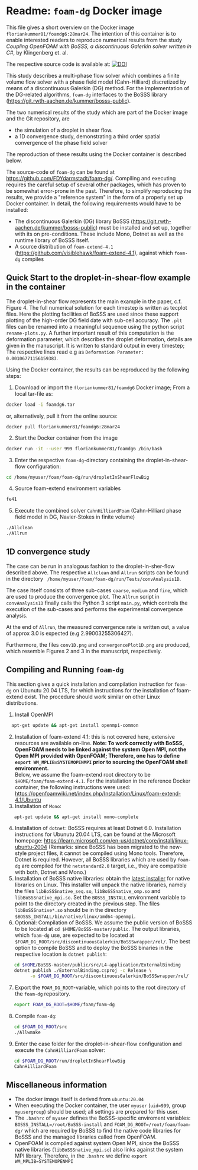 # Readme: `foam-dg` Docker image

This file gives a short overview on the Docker image 
`floriankummer81/foamdg6:28mar24`.
The intention of this container is to enable interested readers
to reproduce numerical results from the study _Coupling OpenFOAM with BoSSS, a discontinuous Galerkin solver written in C#_, by Klingenberg et. al.

The respective source code is available at:
[![DOI](https://zenodo.org/badge/223185451.svg)](https://zenodo.org/doi/10.5281/zenodo.8386723)

This study describes a multi-phase flow solver which combines 
a finite volume flow solver with a phase field model (Cahn-Hilliard) discretized by means of 
a discontinuous Galerkin (DG) method.
For the implementation of the DG-related algorithms,
`foam-dg` interfaces to the BoSSS library (https://git.rwth-aachen.de/kummer/bosss-public).

The two numerical results of the study
which are part of the Docker image and the Git repository, are
 - the simulation of a droplet in shear flow.
 - a 1D convergence study, 
   demonstrating a third order spatial convergence of the phase field solver

The reproduction of these results using the Docker container is described below.

The source-code of `foam-dg` can be found at https://github.com/FDYdarmstadt/foam-dg/.
Compiling and executing requires the careful setup of several other packages, which has proven to be somewhat error-prone in the past. Therefore, to simplify reproducing the results, we provide a "reference system" in the form of a properly set up Docker container.
In detail, the following requirements would have to be installed:
 - The discontinuous Galerkin (DG) library BoSSS (https://git.rwth-aachen.de/kummer/bosss-public)
   must be installed and set up,
   together with its on pre-conditions.
   These include Mono, Dotnet as well as the runtime library of BoSSS itself.
 - A source distribution of `foam-extend-4.1` (https://github.com/visiblehawk/foam-extend-4.1),
   against which `foam-dg` compiles

## Quick Start to the droplet-in-shear-flow example in the container

The droplet-in-shear flow represents the main example 
in the paper, c.f. Figure 4.
The full numerical solution for each timestep is written as tecplot files.
Here the plotting facilities of BoSSS are used since these support plotting 
of the high-order DG field date with sub-cell accuracy.
The `.plt` files can be renamed into a meaningful sequence using
the python script  `rename-plots.py`.
A further important result of this computation is the deformation parameter,
which describes the droplet deformation, details are given in the manuscript.
It is written to standard output in every timestep;
The respective lines read e.g as 
`Deformation Parameter: 0.00106771156159383`.

Using the Docker container, the results can be reproduced by the following steps:

1. Download or import the `floriankummer81/foamdg6` Docker image; From a local tar-file as:
```bash
docker load -i foamdg6.tar
```
or, alternatively, pull it from the online source:
```
docker pull floriankummer81/foamdg6:28mar24
```
2. Start the Docker container from the image
```bash
docker run -it --user 999 floriankummer81/foamdg6 /bin/bash
```
3. Enter the respective `foam-dg`-directory 
   containing the 
   droplet-in-shear-flow configuration:
```bash
cd /home/myuser/foam/foam-dg/run/dropletInShearFlowBig
```
4. Source foam-extend environment variables
```bash
fe41
```
5. Execute the combined solver `CahnHilliardFoam`
   (Cahn-Hilliard phase field model in DG, Navier-Stokes in finite volume)
```bash
./Allclean
./Allrun
```

## 1D convergence study

The case can be run in analogous fashion to the droplet-in-sher-flow described above.
The respective `Allclean` and `Allrun` scripts can be found in the directory
` /home/myuser/foam/foam-dg/run/Tests/convAnalysis1D`.

The case itself consists of three sub-cases `coarse`, `medium` and `fine`,
which are used to produce the convergence plot.
The `Allrun` script in `convAnalysis1D` finally calls the Python 3 script
`main.py`, which controls the execution of the sub-cases and
performs the experimental convergence analysis.

At the end of `Allrun`, the measured convergence rate is written out,
a value of approx 3.0 is expected (e.g 2.99003255306427).

Furthermore, the files `conv1D.png` and `convergencePlot1D.png` are produced,
which resemble Figures 2 and 3 in the manuscript, respectively.

## Compiling and Running `foam-dg`

This section gives a quick installation and compilation instruction for
`foam-dg` on Ubunutu 20.04 LTS, for which instructions for the installation of foam-extend exist.
The procedure should work similar on other Linux distributions.

1. Install OpenMPI
```bash
  apt-get update && apt-get install openmpi-common
```
2. Installation of foam-extend 4.1:
   this is not covered here, extensive resources are available on-line.
   **Note: To work correctly with BoSSS, OpenFOAM needs to be linked against the system Open MPI,
   not the Open MPI provided with OpenFOAM; Therefore, 
   one has to define `export WM_MPLIB=SYSTEMOPENMPI`
   prior to sourcing the OpenFOAM shell environment.**    
   Below, we assume the foam-extend root directory to be `$HOME/foam/foam-extend-4.1`.
   For the installation in the reference Docker container, 
   the following instructions were used:
   https://openfoamwiki.net/index.php/Installation/Linux/foam-extend-4.1/Ubuntu
3. Installation of `Mono`:
```bash
   apt-get update && apt-get install mono-complete
```  
4. Installation of `dotnet`: BoSSS requires at least Dotnet 6.0.
   Installation instructions for Ubunutu 20.04 LTS, can be found at the Microsoft homepage: https://learn.microsoft.com/en-us/dotnet/core/install/linux-ubuntu-2004
   (Remarks: since BoSSS has been migrated to the new-style project files,
   it cannot be compiled using Mono tools. Therefore, Dotnet is required.
   However, all BoSSS libraries which are used by `foam-dg`
   are compiled for the `netstandard2.0` target, i.e., they are compatible with both,
   Dotnet and Mono.)
5. Installation of BoSSS native libraries: obtain the 
   [latest installer](https://kummer.pages.rwth-aachen.de/bosss-public/BoSSS-setup-latest.run) 
   for native libraries on Linux.
   This installer will unpack the native libraries, namely the files 
   `libBoSSSnative_seq.so`, `libBoSSSnative_omp.so` and `libBoSSSnative_mpi.so`.
   Set the `BOSSS_INSTALL` environment variable to point to the 
   directory created in the previous step.
   The files `libBoSSSnative*.so` should be in the directory `$BOSSS_INSTALL/bin/native/linux/amd64-openmpi`.
6. Optional: Compilation of BoSSS.
   We assume the public version of BoSSS to be located at `cd $HOME/BoSSS-master/public`.
   The output libraries, which `foam-dg` use, are expected to be located at
   `$FOAM_DG_ROOT/src/discontinuousGalerkin/BoSSSwrapper/rel/`.
   The best option to compile BoSSS and to deploy the BoSSS binaries in the respective location is `dotnet publish`:
```bash
   cd $HOME/BoSSS-master/public/src/L4-application/ExternalBinding
   dotnet publish ./ExternalBinding.csproj -c Release \
         -o $FOAM_DG_ROOT/src/discontinuousGalerkin/BoSSSwrapper/rel/
```
7. Export the `FOAM_DG_ROOT`-variable, which points to the 
   root directory of the `foam-dg` repository.
```bash
   export FOAM_DG_ROOT=$HOME/foam/foam-dg
```   
8. Compile `foam-dg`:
```bash
   cd $FOAM_DG_ROOT/src
   ./Allwmake
```
9. Enter the case folder for the droplet-in-shear-flow configuration and execute the 
   `CahnHilliardFoam` solver:
```bash
   cd $FOAM_DG_ROOT/run/dropletInShearFlowBig
   CahnHilliardFoam
```

## Miscellaneous information

* The docker image itself is derived from `ubuntu:20.04`
* When executing the Docker container, the user `myuser` (`uid=999`, group `myusergroup`)
  should be used; all settings are prepared for this user.
* The `.bashrc` of `myuser` defines the BoSSS-specific 
  enviroment variables: `BOSSS_INSTALL=/root/BoSSS-install`
  and `FOAM_DG_ROOT=/root/foam/foam-dg/`
  which are required by BoSSS to find the native code libraries for BoSSS and 
  the managed libraries called from OpenFOAM.
* OpenFOAM is compiled against system Open MPI, 
  since the BoSSS native libraries (`libBoSSSnative_mpi.so`) 
  also links against the system MPI library.
  Therefore, in the `.bashrc` we define `export WM_MPLIB=SYSTEMOPENMPI`

